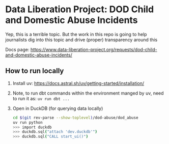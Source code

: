 # Data Liberation Project: DOD Child and Domestic Abuse Incidents

Yep, this is a terrible topic.  But the work in this repo is going to help journalists dig into this topic and drive (proper) transparency around this

Docs page: https://www.data-liberation-project.org/requests/dod-child-and-domestic-abuse-incidents/

## How to run locally

1. Install uv: https://docs.astral.sh/uv/getting-started/installation/
1. Note, to run dbt commands within the environment manged by uv, need to run it as: `uv run dbt ...`
1. Open in DuckDB (for querying data locally)

    ```bash
    cd $(git rev-parse --show-toplevel)/dod-abuse/dod_abuse
    uv run python
    >>> import duckdb
    >>> duckdb.sql("attach 'dev.duckdb'")
    >>> duckdb.sql("CALL start_ui()")
    ```
